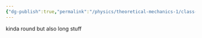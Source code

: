 ```yaml
---
{"dg-publish":true,"permalink":"/physics/theoretical-mechanics-1/class-notes/concepts/cylindrical-coordinates/"}
---
```


kinda round but also long stuff